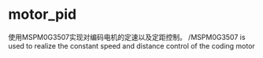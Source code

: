 # motor_pid
使用MSPM0G3507实现对编码电机的定速以及定距控制。 /MSPM0G3507 is used to realize the constant speed and distance control of the coding motor
